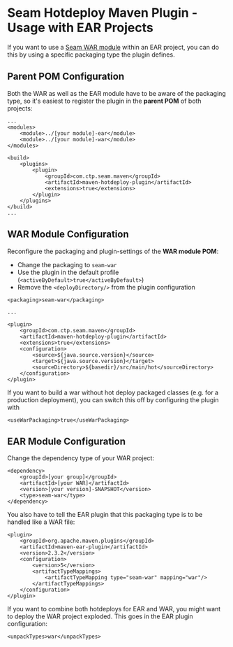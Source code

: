 # Seam Hotdeploy Maven Plugin - Usage with EAR Projects #

If you want to use a [Seam WAR module](MavenSeamHotdeployPluginUsage.md) within an EAR project, you can do this by using a specific packaging type the plugin defines.

## Parent POM Configuration ##

Both the WAR as well as the EAR module have to be aware of the packaging type, so it's easiest to register the plugin in the **parent POM** of both projects:

```
...
<modules>
    <module>../[your module]-ear</module>
    <module>../[your module]-war</module>
</modules>

<build>
    <plugins>
        <plugin>
            <groupId>com.ctp.seam.maven</groupId>
            <artifactId>maven-hotdeploy-plugin</artifactId>
            <extensions>true</extensions>
        </plugin>
    </plugins>
</build>
...
```

## WAR Module Configuration ##

Reconfigure the packaging and plugin-settings of the **WAR module POM**:
  * Change the packaging to `seam-war`
  * Use the plugin in the default profile (`<activeByDefault>true</activeByDefault>`)
  * Remove the `<deployDirectory/>` from the plugin configuration

```
<packaging>seam-war</packaging>

...

<plugin>
    <groupId>com.ctp.seam.maven</groupId>
    <artifactId>maven-hotdeploy-plugin</artifactId>
    <extensions>true</extensions>
    <configuration>
        <source>${java.source.version}</source>
        <target>${java.source.version}</target>
        <sourceDirectory>${basedir}/src/main/hot</sourceDirectory>
    </configuration>
</plugin>
```

If you want to build a war without hot deploy packaged classes (e.g. for a production deployment), you can switch this off by configuring the plugin with

```
<useWarPackaging>true</useWarPackaging>
```

## EAR Module Configuration ##

Change the dependency type of your WAR project:

```
<dependency>
    <groupId>[your group]</groupId>
    <artifactId>[your WAR]</artifactId>
    <version>[your version]-SNAPSHOT</version>
    <type>seam-war</type>
</dependency>
```

You also have to tell the EAR plugin that this packaging type is to be handled like a WAR file:

```
<plugin>
    <groupId>org.apache.maven.plugins</groupId>
    <artifactId>maven-ear-plugin</artifactId>
    <version>2.3.2</version>
    <configuration>
        <version>5</version>
        <artifactTypeMappings>
            <artifactTypeMapping type="seam-war" mapping="war"/>
        </artifactTypeMappings>
    </configuration>
</plugin>
```

If you want to combine both hotdeploys for EAR and WAR, you might want to deploy the WAR project exploded. This goes in the EAR plugin configuration:

```
<unpackTypes>war</unpackTypes>
```